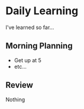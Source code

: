 # Daily Learning

I've learned so far...

## Morning Planning
- Get up at 5
- etc...

## Review
Nothing
